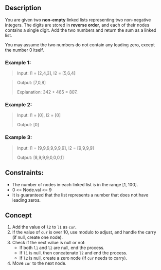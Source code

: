 ## Description
You are given two **non-empty** linked lists representing two non-negative integers. The digits are stored in **reverse order**, and each of their nodes contains a single digit. Add the two numbers and return the sum as a linked list.

You may assume the two numbers do not contain any leading zero, except the number 0 itself.

### Example 1:
> Input: l1 = [2,4,3], l2 = [5,6,4]

> Output: [7,0,8]
>
> Explanation: 342 + 465 = 807.

### Example 2:
> Input: l1 = [0], l2 = [0]
> 
> Output: [0]

### Example 3:
> Input: l1 = [9,9,9,9,9,9,9], l2 = [9,9,9,9]
> 
> Output: [8,9,9,9,0,0,0,1]
 

## Constraints:
 * The number of nodes in each linked list is in the range [1, 100].
 * 0 <= Node.val <= 9
 * It is guaranteed that the list represents a number that does not have leading zeros.


## Concept
1. Add the value of `l2` to `l1` as `cur`.
2. If the value of `cur` is over 10, use modulo to adjust, and handle the carry (if null, create one node).
3. Check if the next value is null or not:
   - If both `l1` and `l2` are null, end the process.
   - If `l1` is null, then concatenate `l2` and end the process.
   - If `l2` is null, create a zero node (if `cur` needs to carry).
4. Move `cur` to the next node.
